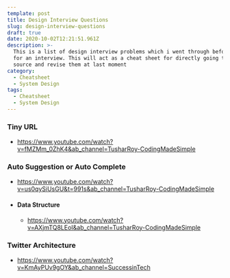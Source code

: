 ```yaml
---
template: post
title: Design Interview Questions
slug: design-interview-questions
draft: true
date: 2020-10-02T12:21:51.961Z
description: >-
  This is a list of design interview problems which i went through before going
  for an interview. This will act as a cheat sheet for directly going to the
  source and revise them at last moment
category:
  - Cheatsheet
  - System Design
tags:
  - Cheatsheet
  - System Design
---
```

### Tiny URL

* <https://www.youtube.com/watch?v=fMZMm_0ZhK4&ab_channel=TusharRoy-CodingMadeSimple>

### Auto Suggestion or Auto Complete

* <https://www.youtube.com/watch?v=us0qySiUsGU&t=991s&ab_channel=TusharRoy-CodingMadeSimple>
* #### Data Structure

  * <https://www.youtube.com/watch?v=AXjmTQ8LEoI&ab_channel=TusharRoy-CodingMadeSimple>

### Twitter Architecture

* <https://www.youtube.com/watch?v=KmAyPUv9gOY&ab_channel=SuccessinTech>